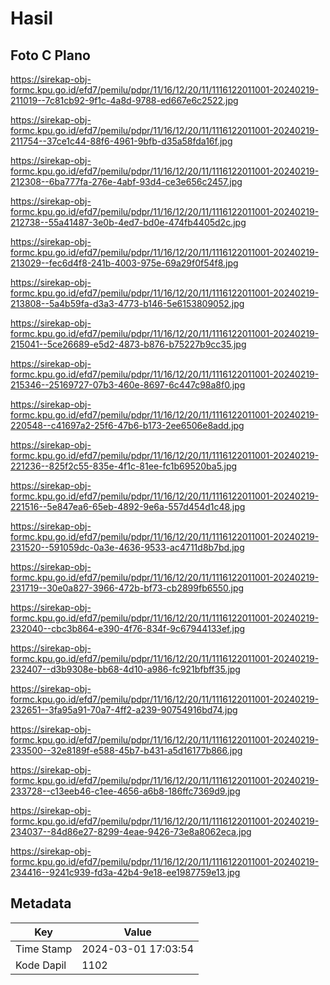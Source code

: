 # Hasil

## Foto C Plano

https://sirekap-obj-formc.kpu.go.id/efd7/pemilu/pdpr/11/16/12/20/11/1116122011001-20240219-211019--7c81cb92-9f1c-4a8d-9788-ed667e6c2522.jpg

https://sirekap-obj-formc.kpu.go.id/efd7/pemilu/pdpr/11/16/12/20/11/1116122011001-20240219-211754--37ce1c44-88f6-4961-9bfb-d35a58fda16f.jpg

https://sirekap-obj-formc.kpu.go.id/efd7/pemilu/pdpr/11/16/12/20/11/1116122011001-20240219-212308--6ba777fa-276e-4abf-93d4-ce3e656c2457.jpg

https://sirekap-obj-formc.kpu.go.id/efd7/pemilu/pdpr/11/16/12/20/11/1116122011001-20240219-212738--55a41487-3e0b-4ed7-bd0e-474fb4405d2c.jpg

https://sirekap-obj-formc.kpu.go.id/efd7/pemilu/pdpr/11/16/12/20/11/1116122011001-20240219-213029--fec6d4f8-241b-4003-975e-69a29f0f54f8.jpg

https://sirekap-obj-formc.kpu.go.id/efd7/pemilu/pdpr/11/16/12/20/11/1116122011001-20240219-213808--5a4b59fa-d3a3-4773-b146-5e6153809052.jpg

https://sirekap-obj-formc.kpu.go.id/efd7/pemilu/pdpr/11/16/12/20/11/1116122011001-20240219-215041--5ce26689-e5d2-4873-b876-b75227b9cc35.jpg

https://sirekap-obj-formc.kpu.go.id/efd7/pemilu/pdpr/11/16/12/20/11/1116122011001-20240219-215346--25169727-07b3-460e-8697-6c447c98a8f0.jpg

https://sirekap-obj-formc.kpu.go.id/efd7/pemilu/pdpr/11/16/12/20/11/1116122011001-20240219-220548--c41697a2-25f6-47b6-b173-2ee6506e8add.jpg

https://sirekap-obj-formc.kpu.go.id/efd7/pemilu/pdpr/11/16/12/20/11/1116122011001-20240219-221236--825f2c55-835e-4f1c-81ee-fc1b69520ba5.jpg

https://sirekap-obj-formc.kpu.go.id/efd7/pemilu/pdpr/11/16/12/20/11/1116122011001-20240219-221516--5e847ea6-65eb-4892-9e6a-557d454d1c48.jpg

https://sirekap-obj-formc.kpu.go.id/efd7/pemilu/pdpr/11/16/12/20/11/1116122011001-20240219-231520--591059dc-0a3e-4636-9533-ac4711d8b7bd.jpg

https://sirekap-obj-formc.kpu.go.id/efd7/pemilu/pdpr/11/16/12/20/11/1116122011001-20240219-231719--30e0a827-3966-472b-bf73-cb2899fb6550.jpg

https://sirekap-obj-formc.kpu.go.id/efd7/pemilu/pdpr/11/16/12/20/11/1116122011001-20240219-232040--cbc3b864-e390-4f76-834f-9c67944133ef.jpg

https://sirekap-obj-formc.kpu.go.id/efd7/pemilu/pdpr/11/16/12/20/11/1116122011001-20240219-232407--d3b9308e-bb68-4d10-a986-fc921bfbff35.jpg

https://sirekap-obj-formc.kpu.go.id/efd7/pemilu/pdpr/11/16/12/20/11/1116122011001-20240219-232651--3fa95a91-70a7-4ff2-a239-90754916bd74.jpg

https://sirekap-obj-formc.kpu.go.id/efd7/pemilu/pdpr/11/16/12/20/11/1116122011001-20240219-233500--32e8189f-e588-45b7-b431-a5d16177b866.jpg

https://sirekap-obj-formc.kpu.go.id/efd7/pemilu/pdpr/11/16/12/20/11/1116122011001-20240219-233728--c13eeb46-c1ee-4656-a6b8-186ffc7369d9.jpg

https://sirekap-obj-formc.kpu.go.id/efd7/pemilu/pdpr/11/16/12/20/11/1116122011001-20240219-234037--84d86e27-8299-4eae-9426-73e8a8062eca.jpg

https://sirekap-obj-formc.kpu.go.id/efd7/pemilu/pdpr/11/16/12/20/11/1116122011001-20240219-234416--9241c939-fd3a-42b4-9e18-ee1987759e13.jpg


## Metadata

| Key        | Value               |
| ---------- | ------------------- |
| Time Stamp | 2024-03-01 17:03:54 |
| Kode Dapil | 1102                |



